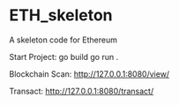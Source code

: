 # ETH_skeleton
A skeleton code for Ethereum

Start Project:
go build
go run .

Blockchain Scan:
http://127.0.0.1:8080/view/

Transact:
http://127.0.0.1:8080/transact/

